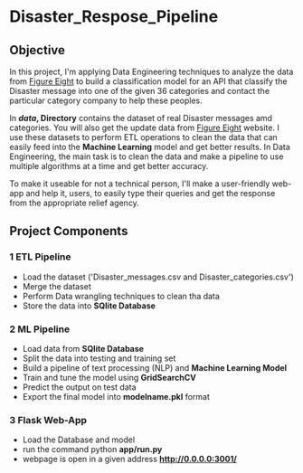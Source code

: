 # Disaster_Respose_Pipeline
## Objective
In this project, I'm applying Data Engineering  techniques to analyze the data from <a href="https://www.figure-eight.com/" target="_blank">Figure Eight</a> to build a classification model for an API that classify the Disaster message into one of the given 36 categories and contact the particular category company to help these peoples.

In **_data_, Directory** contains the dataset of real Disaster messages amd categories. You will also get the update data from <a href="https://www.figure-eight.com/" target="_blank">Figure Eight</a> website. 
I use these datasets to perform ETL operations to clean the data that can easily feed into the **Machine Learning** model and get better results. In Data Engineering, the main task is to clean the data and make a pipeline to use multiple algorithms at a time and get better accuracy. 

To make it useable for not a technical person, I'll make a user-friendly web-app and help it, users, to easily type their queries and get the response from the appropriate relief agency.

## Project Components
### 1 ETL Pipeline
- Load the dataset ('Disaster_messages.csv and Disaster_categories.csv')
- Merge the dataset
- Perform Data wrangling techniques to clean tha data
- Store the data into **SQlite Database**

### 2 ML Pipeline
 - Load data from **SQlite Database**
 - Split the data into testing and training set
 - Build a pipeline of text processing (NLP) and **Machine Learning Model**
 - Train and tune the model using **GridSearchCV**
 - Predict the output on test data
 - Export the final model into **modelname.pkl** format
 
 ### 3 Flask Web-App
 - Load the Database and model
 - run the command python **app/run.py**
 - webpage is open in a given address **http://0.0.0.0:3001/**
 
 
 
